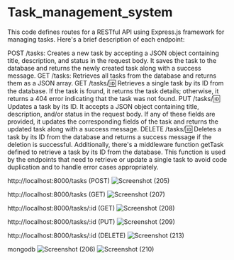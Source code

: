 # Task_management_system

This code defines routes for a RESTful API using Express.js framework for managing tasks. Here's a brief description of each endpoint:

POST /tasks: Creates a new task by accepting a JSON object containing title, description, and status in the request body. It saves the task to the database and returns the newly created task along with a success message.
GET /tasks: Retrieves all tasks from the database and returns them as a JSON array.
GET /tasks/:id: Retrieves a single task by its ID from the database. If the task is found, it returns the task details; otherwise, it returns a 404 error indicating that the task was not found.
PUT /tasks/:id: Updates a task by its ID. It accepts a JSON object containing title, description, and/or status in the request body. If any of these fields are provided, it updates the corresponding fields of the task and returns the updated task along with a success message.
DELETE /tasks/:id: Deletes a task by its ID from the database and returns a success message if the deletion is successful.
Additionally, there's a middleware function getTask defined to retrieve a task by its ID from the database. This function is used by the endpoints that need to retrieve or update a single task to avoid code duplication and to handle error cases appropriately.









http://localhost:8000/tasks  (POST)
![Screenshot (205)](https://github.com/paulsp01/Task_management_system/assets/136374929/94a44620-0e65-4296-9246-507515d0c6a0)

http://localhost:8000/tasks (GET)
![Screenshot (207)](https://github.com/paulsp01/Task_management_system/assets/136374929/1cf9a4e0-c0b7-4b52-ae79-b360f89ba672)

http://localhost:8000/tasks/:id (GET)
![Screenshot (208)](https://github.com/paulsp01/Task_management_system/assets/136374929/5ec8fc51-4722-42cc-8dae-c3678b47a9c0)

http://localhost:8000/tasks/:id (PUT)
![Screenshot (209)](https://github.com/paulsp01/Task_management_system/assets/136374929/b68c3ac5-1711-4219-a0b3-3e5e68f023ec)

http://localhost:8000/tasks/:id (DELETE)
![Screenshot (213)](https://github.com/paulsp01/Task_management_system/assets/136374929/dee31b31-1572-4c06-8c8b-e521e22a8a1d)

mongodb
![Screenshot (206)](https://github.com/paulsp01/Task_management_system/assets/136374929/8f4ae7bc-f4f0-4f33-94ed-3f5f0d616176)
![Screenshot (210)](https://github.com/paulsp01/Task_management_system/assets/136374929/01158933-7c98-4ebf-aef0-b3d454e499af)
